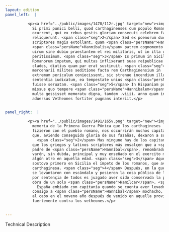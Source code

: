 ```yaml
---
layout: edition
panel_left:  |

          <p><a href="../public/images/1478/112r.jpg" target="new"><img src="../public/images/1491/1491.jpg"/></a><span class="seg">1.1</span>
            Si primi punici belli, quod carthaginenses cum populo Romano gessere, memoria repetatur, multi imperatores nobis
            ocurrent, qui ex rebus gestis gloriam consecuti celebrem famam suis posteris
            reliquerunt. <span class="seg">2</span> Sed ex poenorum ducibus nemo est, quem omnes graeci latinique
            scriptores magis extollant, quam <span class="persName">Hamilcharem</span>
            <span class="persName">Hannibalis</span> patrem cognomento Barcham
            uirum sine dubio praestantem et rei militaris, ut in illa quisque aetate poterat,
            peritissimum. <span class="seg">3</span> Is primum in Sicilia
            Romanorum impetum, qui multas inflixerant suae reipublicae
            clades, diutius quam par erat sustinuit. <span class="seg">4</span> Deinde Aphrico bello cum
            mercenarii milites seditione facta rem Carthaginensium in
            extremum periculum coniecissent, sic strenue incendium illud restinxit, ut sit omnium
            sententia iudicatum, ea tempestate unius <span class="persName">Hamilcharis</span> opera patriam
            fuisse seruatam. <span class="seg">5</span> In Hispaniam post haec cum imperio
            missus quo tempore <span class="persName">Hannibalem</span> puerum secum duxisse traditur, cum
            multa gessisset memoratu digna, tandem .viiii. anno quam in eam prouinciam uenerat,
            aduersus Vetheones fortiter pugnans interiit.</p>
        

panel_right:  |

          <p><a href="../public/images/1491/165v.png" target="new"><img src="../public/images/1491/1491.jpg"/></a><span class="seg">1.1</span> Si se repite la
            memoria de la Primera Guerra Púnica que los carthagineses
            fizieron con el pueblo romano, nos occurrirán muchos capitanes
            que, aviendo conseguido gloria de sus fazañas, dexaron a sus successores honrosa fama.
              <span class="seg">2</span> Mas ninguno hay de los capitanes carthagineses
            que los griegos y latinos scriptores más ensalçen que a <span class="persName">Hamílcar</span>,
            padre de <span class="persName">Hanníbal</span>, renombrado Barcha,
            varón, sin dubda, principal y muy enseñado en el exercito militar como podiera aver
            algún otro en aquella edad. <span class="seg">3</span> Aqueste, más luengamente que la razón quería,
            sostovo primero en Sicilia el ímpeto de los romanos, que avían induzido muchas pérdidas y rompimientos a su república
            carthaginesa. <span class="seg">4</span> Después, en la guerra africana, quando los guerreros soldados
            se levantaron con escándalo y posieron la cosa pública de los carthagineses en extremo peligro, él apagó tan strenuamente aquel fuego, que
            por sentençia de todos es juzgado aver sido conservada la patria en aquel tiempo por
            obra de un solo <span class="persName">Hamílcar</span>. <span class="seg">5</span> Después d'esto, en
              España embiado con capitanía quando se cuenta aver levado
            consigo a <span class="persName">Hanníbal</span> mochacho, fechas muchas cosas dignas de memoria,
            al cabo en el noveno año después de venido en aquella provincia, murió peleando
            fuertemente contra los vetheones.</p>
        

---
```


Technical Description 